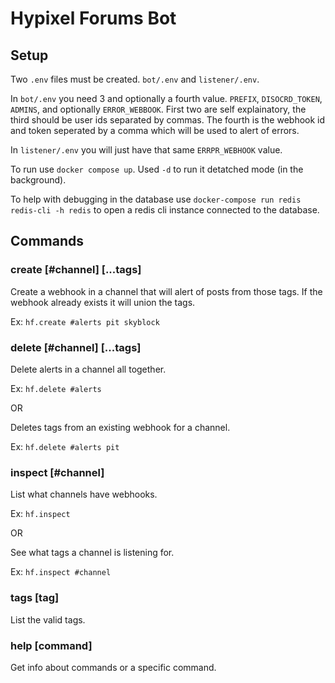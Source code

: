 # Hypixel Forums Bot

## Setup

Two `.env` files must be created. `bot/.env` and `listener/.env`.

 In `bot/.env` you need 3 and optionally a fourth value. `PREFIX`, `DISOCRD_TOKEN`, `ADMINS`, and optionally `ERROR_WEBBOOK`.
 First two are self explainatory, the third should be user ids separated by commas. The fourth is the webhook id and token seperated by a comma which will be used to alert of errors.
 
 In `listener/.env` you will just have that same `ERRPR_WEBHOOK` value.
 
 To run use `docker compose up`. Used `-d` to run it detatched mode (in the background).
 
 To help with debugging in the database use `docker-compose run redis redis-cli -h redis` to open a redis cli instance connected to the database.

## Commands

### create \[#channel] [...tags]

Create a webhook in a channel that will alert of posts from those tags. If the webhook already exists it will union the tags.

Ex: `hf.create #alerts pit skyblock`

### delete \[#channel] [...tags]

Delete alerts in a channel all together.

Ex: `hf.delete #alerts`

OR 

Deletes tags from an existing webhook for a channel.

Ex: `hf.delete #alerts pit`

### inspect [#channel]

List what channels have webhooks.

Ex: `hf.inspect`

OR

See what tags a channel is listening for.

Ex: `hf.inspect #channel`

### tags [tag]

List the valid tags.

### help [command]

Get info about commands or a specific command.

